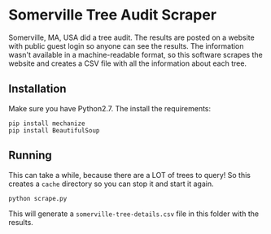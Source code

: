 Somerville Tree Audit Scraper
=============================

Somerville, MA, USA did a tree audit.  The results are posted on a website with public 
guest login so anyone can see the results.  The information wasn't available in a 
machine-readable format, so this software scrapes the website and creates a CSV file 
with all the information about each tree.

Installation
------------

Make sure you have Python2.7.  The install the requirements:

```
pip install mechanize
pip install BeautifulSoup
```

Running
-------

This can take a while, because there are a LOT of trees to query!  So this creates a 
`cache` directory so you can stop it and start it again.

```
python scrape.py
```

This will generate a `somerville-tree-details.csv` file in this folder with the results.
